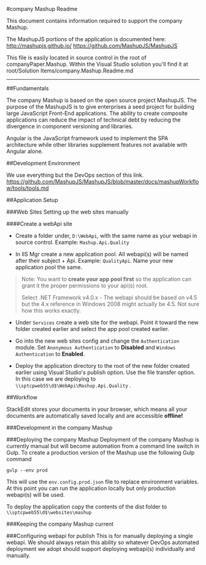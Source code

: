 #company Mashup Readme


This document contains information required to support the company Mashup.  

The MashupJS portions of the application is documented here:
http://mashupjs.github.io/
https://github.com/MashupJS/MashupJS

This file is easily located in source control in the root of companyPaper.Mashup.
Within the Visual Studio solution you'll find it at root/Solution Items/company.Mashup.Readme.md


----------


##Fundamentals


The company Mashup is based on the open source project MashupJS.  The purpose of the MashupJS is to give enterprises a seed project for building large JavaScript Front-End applications.  The ability to create composite applications can reduce the impact of technical debt by reducing the divergence in component versioning and libraries.

Angular is the JavaScript framework used to implement the SPA architecture while other libraries supplement features not available with Angular alone.


##Development Environment

We use everything but the DevOps section of this link.
https://github.com/MashupJS/MashupJS/blob/master/docs/mashupWorkflow/tools/tools.md


##Application Setup

###Web Sites
Setting up the web sites manually

####Create a webApi site

- Create a folder under, `D:\WebApi`, with the same name as your webapi in source control.  Example: `Mashup.Api.Quality`
 
- In IIS Mgr create a new application pool.  All webapi(s) will be named after their subject + Api.  Example: `QualityApi`.  Name your new application pool the same.   

> Note: You want to **create your app pool first** so the application can
> grant it the proper permissions to your api(s) root.
> 
> Select .NET Framework v4.0.x - The webapi should be based on v4.5 but the 4.x reference in Windows 2008 might actually be 4.5.  Not sure how this works exactly.

- Under `Services` create a web site for the webapi.  Point it toward the new folder created earlier and select the app pool created earlier.
- Go into the new web sites config and change the `Authentication` module.  Set `Anonymous Authentication` to **Disabled** and `Windows Authentication` to **Enabled**.

- Deploy the application directory to the root of the new folder created earlier using Visual Studio's publish option.  Use the file transfer option.  In this case we are deploying to `\\sptcpweb55\d$\WebApi\Mashup.Api.Quality` .

##Workflow

StackEdit stores your documents in your browser, which means all your documents are automatically saved locally and are accessible **offline!**

###Development in the company Mashup


###Deploying the company Mashup
Deployment of the company Mashup is currently manual but will become automation from a command line switch in Gulp.
To create a production version of the Mashup use the following Gulp command

    gulp --env prod

This will use the `env.config.prod.json` file to replace environment variables.  At this point you can run the application locally but only production webapi(s) will be used.  

To deploy the application copy the contents of the dist folder to 
`\\sptcpweb55\d$\websites\mashup`

###Keeping the company Mashup current

###Configuring webapi for publish
This is for manually deploying a single webapi.  We should always retain this ability so whatever DevOps automated deployment we adopt should support deploying webapi(s) individually and manually.